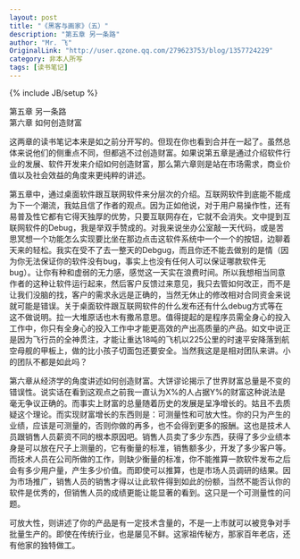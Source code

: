 ```yaml
---
layout: post
title: "《黑客与画家》（五）"
description: "第五章 另一条路"
author: "Mr. 飞"
OriginalLink: "http://user.qzone.qq.com/279623753/blog/1357724229"
category: 非本人所写
tags: [读书笔记]
---
```

{% include JB/setup %}

第五章 另一条路  
第六章  如何创造财富
 
这两章的读书笔记本来是如之前分开写的。但现在你也看到合并在一起了。虽然总体来说他们的侧重点不同，但都逃不过创造财富。如果说第五章是通过介绍软件行业的发展、软件开发来介绍如何创造财富，那么第六章则是站在市场需求，商业价值以及社会效益的角度来更纯粹的讲述。

第五章中，通过桌面软件跟互联网软件来分层次的介绍。互联网软件到底能不能成为下一个潮流，我姑且信了作者的观点。因为正如他说，对于用户易操作性，还有易普及性它都有它得天独厚的优势，只要互联网存在，它就不会消失。文中提到互联网软件的Debug，我是举双手赞成的。对我来说坐办公室敲一天代码，或是苦思冥想一个功能怎么实现要比坐在那边点击这软件系统中一个一个的按钮，边聊着天来的轻松。我实在受不了去一整天的Debgug，而且你还不能去做别的是情（因为你无法保证你的软件没有bug，事实上也没有任何人可以保证哪款软件无bug）。让你有种和虚弱的无力感，感觉这一天实在浪费时间。所以我想相当同意作者的这种让软件运行起来，然后客户反馈过来意见，我只去管如何改正，而不是让我们没脑的找，客户的需求永远是正确的，当然无休止的修改相对合同资金来说就可能是错误。关于桌面软件跟互联网软件的什么发布还有什么debug方式等在这不做说明。拉一大堆原话也木有撒吊意思。值得提起的是程序员需全身心的投入工作中，你只有全身心的投入工作中才能更高效的产出高质量的产品。如文中说正是因为飞行员的全神贯注，才能让重达18吨的飞机以225公里的时速平安降落到航空母舰的甲板上，做的比小孩子切面包还要安全。当然我这是是相对团队来讲。小的团队不都是如此吗？

第六章从经济学的角度讲述如何创造财富。大饼谬论揭示了世界财富总量是不变的错误性。说实话在看到这观点之前我一直认为X%的人占据Y%的财富这种说法是毫无争议正确的。而事实上财富的总量随着历史的发展是呈净增长的。姑且不去质疑这个理论。而实现财富增长的东西则是：可测量性和可放大性。你的只为产生的业绩，应该是可测量的，否则你做的再多，也不会得到更多的报酬。这也是技术人员跟销售人员薪资不同的根本原因吧。销售人员卖了多少东西，获得了多少业绩本身是可以放在尺子上测量的，它有衡量的标准，销售额多少，开发了多少客户等。而技术人员在公司所做的工作，则缺少衡量的标准，你不能推算一款软件发布之后会有多少用户量，产生多少价值。而即使可以推算，也是市场人员调研的结果。因为市场推广，销售人员的销售才得以让此软件得到如此的份额，当然不能否认你的软件是优秀的，但销售人员的成绩更能让能显著的看到。这只是一个可测量性的问题。

可放大性，则讲述了你的产品是有一定技术含量的，不是一上市就可以被竞争对手批量生产的。即使在传统行业，也是屡见不鲜。这家祖传秘方，那家百年老店，还有他家的独特做工。

